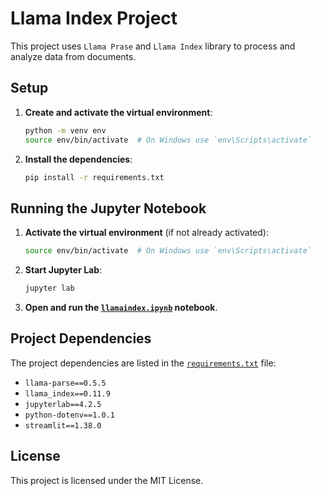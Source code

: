 # Llama Index Project

This project uses `Llama Prase` and `Llama Index` library to process and analyze data from documents.

## Setup


1. **Create and activate the virtual environment**:
    ```sh
    python -m venv env
    source env/bin/activate  # On Windows use `env\Scripts\activate`
    ```

2. **Install the dependencies**:
    ```sh
    pip install -r requirements.txt
    ```

## Running the Jupyter Notebook

1. **Activate the virtual environment** (if not already activated):
    ```sh
    source env/bin/activate  # On Windows use `env\Scripts\activate`
    ```

2. **Start Jupyter Lab**:
    ```sh
    jupyter lab
    ```

3. **Open and run the [`llamaindex.ipynb`](command:_github.copilot.openRelativePath?%5B%7B%22scheme%22%3A%22file%22%2C%22authority%22%3A%22%22%2C%22path%22%3A%22%2FUsers%2FI541965%2FDevelop%2FLlamaParse%2Fllamaindex.ipynb%22%2C%22query%22%3A%22%22%2C%22fragment%22%3A%22%22%7D%2C%22b3f3a4d4-654f-4893-957b-d67d75929f82%22%5D "/Users/I541965/Develop/LlamaParse/llamaindex.ipynb") notebook**.

## Project Dependencies

The project dependencies are listed in the [`requirements.txt`](command:_github.copilot.openRelativePath?%5B%7B%22scheme%22%3A%22file%22%2C%22authority%22%3A%22%22%2C%22path%22%3A%22%2FUsers%2FI541965%2FDevelop%2FLlamaParse%2Frequirements.txt%22%2C%22query%22%3A%22%22%2C%22fragment%22%3A%22%22%7D%2C%22b3f3a4d4-654f-4893-957b-d67d75929f82%22%5D "/Users/I541965/Develop/LlamaParse/requirements.txt") file:

- `llama-parse==0.5.5`
- `llama_index==0.11.9`
- `jupyterlab==4.2.5`
- `python-dotenv==1.0.1`
- `streamlit==1.38.0`

## License

This project is licensed under the MIT License.
